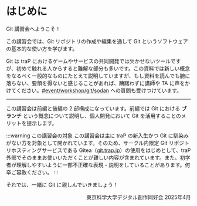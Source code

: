 # はじめに

Git 講習会へようこそ！

この講習会では、Git リポジトリの作成や編集を通して Git というソフトウェアの基本的な使い方を学びます。

Git は traP におけるゲームやサービスの共同開発では欠かせないツールですが、初めて触れる人からすると難解な部分も多いです。この資料では新しい概念をなるべく一般的なものにたとえて説明していますが、もし資料を読んでも腑に落ちない、要領を得ないと感じることがあれば、躊躇わずに講師や TA に声をかけてください。[#event/workshop/git/sodan](https://q.trap.jp/channels/event/workshop/git/sodan) への質問も受けつけています。

---

この講習会は前編と後編の 2 部構成になっています。前編では Git における **ブランチ** という概念について説明し、個人開発において Git を活用することのメリットを提示します。

:::warning この講習会の対象
この講習会は主に traP の新入生かつ Git に馴染みがない方を対象として開かれています。そのため、サークル内限定 Git リポジトリホスティングサービスである Gitea（[git.trap.jp](https://git.trap.jp/)）の使用をはじめとして、traP 外部でそのままお使いいただくことが難しい内容が含まれています。また、初学者が理解しやすいように一部不正確な表現・説明をしていることがあります。何卒ご容赦ください。
:::

それでは、一緒に Git に親しんでいきましょう！

<div style="text-align: right;">
東京科学大学デジタル創作同好会 2025年4月
</div>